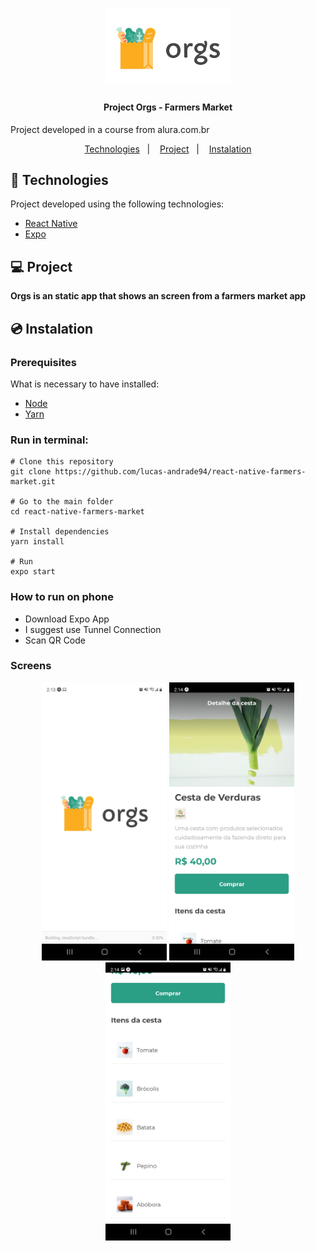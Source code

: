<h1 align="center">
    <img alt="Orgs" title="Orgs" src=".github/splash.png" width="200px" />
</h1>

<h4 align="center">
  	Project Orgs - Farmers Market
</h4>

<p>Project developed in a course from alura.com.br</p>

<p align="center">
	<a href="#-technologies">Technologies</a>&nbsp;&nbsp;&nbsp;|&nbsp;&nbsp;&nbsp;
	<a href="#-project">Project</a>&nbsp;&nbsp;&nbsp;|&nbsp;&nbsp;&nbsp;
	<a href="#-instalation">Instalation</a>
</p>


## 🤖 Technologies
Project developed using the following technologies:

- [React Native](https://reactnative.dev/)
- [Expo](https://expo.io/)


## 💻 Project
**Orgs is an static app that shows an screen from a farmers market app**


## 💿 Instalation
### Prerequisites
What is necessary to have installed:
- [Node](https://nodejs.org/en/download/)
- [Yarn](https://classic.yarnpkg.com/en/docs/install/)


### Run in terminal:
```
# Clone this repository
git clone https://github.com/lucas-andrade94/react-native-farmers-market.git

# Go to the main folder
cd react-native-farmers-market

# Install dependencies
yarn install

# Run
expo start
```

### How to run on phone
- Download Expo App
- I suggest use Tunnel Connection
- Scan QR Code


### Screens
<div align="center">
    <img alt="Loading Screen" title="Loading Screen" src=".github/screen-1.jpg?raw=true" width="200px" />
    <img alt="Cart Screen" title="Cart Screen" src=".github/screen-2.jpg?raw=true" width="200px" />
    <img alt="Cart Screen" title="Cart Screen 2" src=".github/screen-3.jpg?raw=true" width="200px" />
</div>
